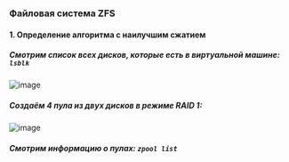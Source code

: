 ### Файловая система ZFS

#### 1. Определение алгоритма с наилучшим сжатием

##### Смотрим список всех дисков, которые есть в виртуальной машине: `lsblk`

![image](https://github.com/user-attachments/assets/3fef23c0-1d8a-4893-9f82-ee07dca900b4)

##### Создаём 4 пула из двух дисков в режиме RAID 1:
![image](https://github.com/user-attachments/assets/93d65914-572b-4657-96a5-124c207ca31b)

##### Смотрим информацию о пулах: `zpool list`



